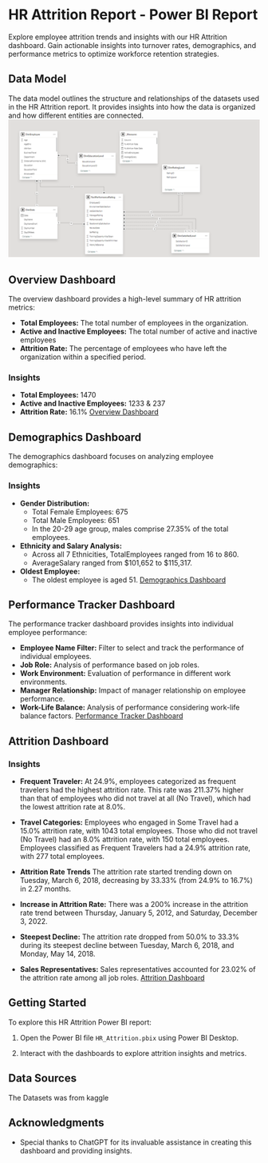 # HR Attrition Report - Power BI Report
Explore employee attrition trends and insights with our HR Attrition dashboard. Gain actionable insights into turnover rates, demographics, and performance metrics to optimize workforce retention strategies.

## Data Model
The data model outlines the structure and relationships of the datasets used in the HR Attrition report. It provides insights into how the data is organized and how different entities are connected.
![Data Model](https://github.com/Gudiyarasu/HR-Attrition-report-/blob/main/Screenshots/Data%20Model.png)

## Overview Dashboard
The overview dashboard provides a high-level summary of HR attrition metrics:

- **Total Employees:** The total number of employees in the organization.
- **Active and Inactive Employees:** The total number of active and inactive employees
- **Attrition Rate:** The percentage of employees who have left the organization within a specified period.

### Insights

- **Total Employees:** 1470
- **Active and Inactive Employees:** 1233 &  237
- **Attrition Rate:** 16.1%
[Overview Dashboard](https://github.com/Gudiyarasu/HR-Attrition-report-/blob/main/Screenshots/Overview.png)

## Demographics Dashboard

The demographics dashboard focuses on analyzing employee demographics:

### Insights

- **Gender Distribution:**
  - Total Female Employees: 675
  - Total Male Employees: 651
  - In the 20-29 age group, males comprise 27.35% of the total employees.
- **Ethnicity and Salary Analysis:**
  - Across all 7 Ethnicities, TotalEmployees ranged from 16 to 860.
  - AverageSalary ranged from $101,652 to $115,317.
- **Oldest Employee:**
  - The oldest employee is aged 51.
    [Demographics Dashboard](https://github.com/Gudiyarasu/HR-Attrition-report-/blob/main/Screenshots/Demographics.png)


## Performance Tracker Dashboard

The performance tracker dashboard provides insights into individual employee performance:

- **Employee Name Filter:** Filter to select and track the performance of individual employees.
- **Job Role:** Analysis of performance based on job roles.
- **Work Environment:** Evaluation of performance in different work environments.
- **Manager Relationship:** Impact of manager relationship on employee performance.
- **Work-Life Balance:** Analysis of performance considering work-life balance factors.
[Performance Tracker Dashboard](https://github.com/Gudiyarasu/HR-Attrition-report-/blob/main/Screenshots/performance%20Tracker.png)



## Attrition Dashboard

### Insights

- **Frequent Traveler:** At 24.9%, employees categorized as frequent travelers had the highest attrition rate. This rate was 211.37% higher than that of employees who did not travel at all (No Travel), which had the lowest attrition rate at 8.0%.

- **Travel Categories:** Employees who engaged in Some Travel had a 15.0% attrition rate, with 1043 total employees. Those who did not travel (No Travel) had an 8.0% attrition rate, with 150 total employees. Employees classified as Frequent Travelers had a 24.9% attrition rate, with 277 total employees.

- **Attrition Rate Trends** The attrition rate started trending down on Tuesday, March 6, 2018, decreasing by 33.33% (from 24.9% to 16.7%) in 2.27 months.

- **Increase in Attrition Rate:** There was a 200% increase in the attrition rate trend between Thursday, January 5, 2012, and Saturday, December 3, 2022.

- **Steepest Decline:** The attrition rate dropped from 50.0% to 33.3% during its steepest decline between Tuesday, March 6, 2018, and Monday, May 14, 2018.

- **Sales Representatives:** Sales representatives accounted for 23.02% of the attrition rate among all job roles.
  [Attrition Dashboard](https://github.com/Gudiyarasu/HR-Attrition-report-/blob/main/Screenshots/Attrition.png)


## Getting Started

To explore this HR Attrition Power BI report:


1. Open the Power BI file `HR_Attrition.pbix` using Power BI Desktop.

3. Interact with the dashboards to explore attrition insights and metrics.

## Data Sources

The Datasets was from kaggle

## Acknowledgments

- Special thanks to ChatGPT for its invaluable assistance in creating this dashboard and providing insights.


